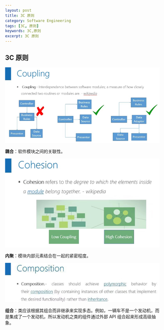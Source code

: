 ```yaml
---
layout: post
title: 3C 原则
category: Software Engineering
tags: [3C, 原则]
keywords: 3C,原则
excerpt: 3C 原则
---
```


## 3C 原则

![](/assets/images/2025/Coupling.jpg)

**耦合**：软件模块之间的关联性。

![](/assets/images/2025/Cohesion.jpg)

**内聚**：模块内部元素结合在一起的紧密程度。

![](/assets/images/2025/Composition.jpg)

**组合**：类应该根据其组合而非继承来实现多态。例如，一辆车不是一个发动机，而是集成了一个发动机，所以发动机之类的组件通过外部 API 组合起来形成高级抽象。
